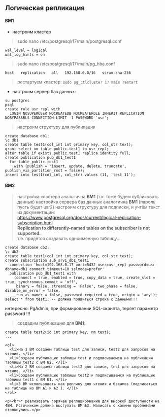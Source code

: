 ## Логическая репликация

#### ВМ1
- настроим кластер
> sudo nano /etc/postgresql/17/main/postgresql.conf
```
wal_level = logical
wal_log_hints = on
```
> sudo nano /etc/postgresql/17/main/pg_hba.conf
```
host   replication   all   192.168.0.0/16   scram-sha-256
```
> рестартуем кластер: `sudo pg_ctlcluster 17 main restart`
- настроим сервер баз данных:
```
su postgres
psql
create role usr_repl with
  LOGIN NOSUPERUSER NOCREATEDB NOCREATEROLE INHERIT REPLICATION NOBYPASSRLS CONNECTION LIMIT -1 PASSWORD 'usr';
```
> настроим структуру для публикации
```
create database db1;
\c db1
create table test1(col_int int primary key, col_str text);
grant select on table public.test1 to usr_repl;
alter table if exists public.test1 replica identity full;
create publication pub_db1_test1
  for table public.test1
    with (publish = 'insert, update, delete, truncate', publish_via_partition_root = false);
insert into test1(col_int, col_str) values (11, 'test 11');
```
#### ВМ2
> настройка кластера аналогична **ВМ1** (т.к. тоже будем публиковать данные)
> настройка сервера баз данных аналогична **ВМ1** (пароль пусть будет usr2)
> настроим структуру для подписки, и учтём текст из документации: \
  https://www.postgresql.org/docs/current/logical-replication-subscription.html \
  **Replication to differently-named tables on the subscriber is not supported.** \
  т.е. придётся создавать одноимённую таблицу...
```
create database db2;
\c db2
create table test1(col_int int primary key, col_str text);
create subscription sub_srv1_db1_test1
  connection 'host=192.168.0.17 port=5432 user=usr_repl password=usr dbname=db1 connect_timeout=10 sslmode=prefer'
  publication pub_db1_test1 with
    (connect = true, enabled = true, copy_data = true, create_slot = true, synchronous_commit = 'off',
     binary = false, streaming = 'False', two_phase = false, disable_on_error = false,
     run_as_owner = false, password_required = true, origin = 'any');
select * from test1; -- должна появиться строка с данными!!!
```
интересно: PgAdmin, при формировании SQL-скрипта, теряет параметр password !!!
> создадим публикацию для **ВМ1**:
```
create table test2(id int primary key, nm text);
...
```
    
    <ol>
      <li>На 1 ВМ создаем таблицы test для записи, test2 для запросов на чтение. </li>
      <li>Создаем публикацию таблицы test и подписываемся на публикацию таблицы test2 с ВМ №2. </li>
      <li>На 2 ВМ создаем таблицы test2 для записи, test для запросов на чтение. </li>
      <li>Создаем публикацию таблицы test2 и подписываемся на публикацию таблицы test1 с ВМ №1. </li>
      <li>3 ВМ использовать как реплику для чтения и бэкапов (подписаться на таблицы из ВМ №1 и №2 ). </li>
    </ol>

    <p><br>* реализовать горячее реплицирование для высокой доступности на 4ВМ. Источником должна выступать ВМ №3. Написать с какими проблемами столкнулись.</p>
